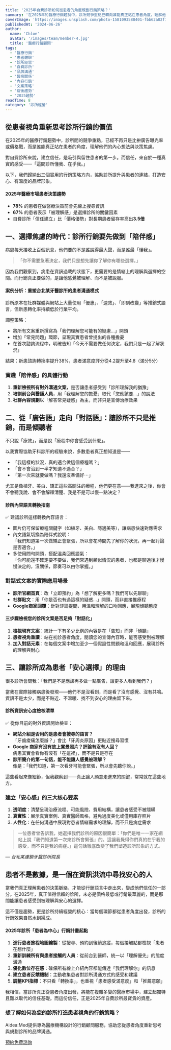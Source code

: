 ```yaml
---
title: '2025年自費診所如何從患者的角度規劃行銷策略？'
summary: '在2025年的醫療行銷趨勢中，診所競爭重點已轉向誰能真正站在患者角度，理解他們的內心想法與決策焦慮。本文提供三個實用策略方向，協助診所提升與患者的連結，打造安心、有溫度的品牌形象。'
coverImage: 'https://images.unsplash.com/photo-1581093588401-fbb62a02f120?auto=format&fit=crop&w=1920'
publishedAt: '2024-06-26'
author:
  name: 'Chloe'
  avatar: '/images/team/member-4.jpg'
  title: '醫療行銷顧問'
tags:
  - '醫療行銷'
  - '患者體驗'
  - '診所經營'
  - '自費診所'
  - '品牌溝通'
  - '醫病關係'
  - '內容行銷'
  - '文案策略'
  - '疫後趨勢'
  - '2025趨勢'
readTime: 8
category: '診所經營'
---
```


## 從患者視角重新思考診所行銷的價值

在2025年的醫療行銷趨勢中，診所間的競爭重點，已經不再只是比拚廣告曝光率或價格戰，而是誰能真正站在患者的角度，理解他們的內心想法與決策焦慮。

對自費診所來說，建立信任，是吸引與留住患者的第一步。而信任，來自於一種真實的感受——「這間診所懂我、在乎我。」

以下，我們歸納出三個實用的行銷策略方向，協助診所提升與患者的連結，打造安心、有溫度的品牌形象。

<div class="stat-highlight">
  <h4>2025年醫療市場患者決策趨勢</h4>
  <ul>
    <li><strong>78%</strong> 的患者在做醫療決策前會先線上搜尋資訊</li>
    <li><strong>67%</strong> 的患者表示「被理解感」是選擇診所的關鍵因素</li>
    <li>自費診所「信任建立」比「價格優勢」對長期患者留存率高出<strong>3.5倍</strong></li>
  </ul>
</div>

## 一、選擇焦慮的時代：診所行銷要先做到「陪伴感」

病患每天接收上百個訊息，他們要的不是誰說得最大聲，而是誰最「懂我」。

> 「你不需要急著決定，我們只是想先讓你了解你有哪些選擇。」

因為我們觀察到，病患在資訊過載的狀態下，更需要的是情緒上的理解與選擇的空間。而行銷真正要做的，是讓他感覺被理解、而不是被說服。

<div class="case-study">
  <h4>案例分析：重塑台北某牙醫診所的患者溝通模式</h4>
  <p>診所原本在社群媒體與網站上大量使用「優惠」、「速效」、「即刻改變」等推銷式語言，但新患轉化率持續低於行業平均。</p>
  <p>調整策略：</p>
  <ul>
    <li>將所有文案重新撰寫為「我們理解您可能有的疑慮...」開頭</li>
    <li>增加「常見問題」環節，呈現真實患者曾提出的各種擔憂</li>
    <li>在首次諮詢流程中，明確告知「今天不需要做任何決定，我們只是一起了解狀況」</li>
  </ul>
  <p>結果：新患諮詢轉換率提升38%，患者滿意度評分從4.2提升至4.8（滿分5分）</p>
</div>

### 實踐「陪伴感」的具體行動

1. **重新檢視所有對外溝通文案**，是否讓患者感受到「診所理解我的猶豫」
2. **培訓前台與醫護人員**，用「我理解您的擔憂」取代「您應該要...」的說法
3. **社群內容規劃**以「解答常見疑惑」為主，而非只是宣傳治療效果

## 二、從「廣告語」走向「對話語」：讓診所不只是推銷，而是傾聽者

不只說「療效」，而是說「療程中你會感受到什麼」。

以我實際協助牙科診所的經驗來說，多數患者真正想知道是——

* 「我這樣的狀況，真的適合做這個療程嗎？」
* 「會不會治到一半才知道不適合？」
* 「第一次來就要做嗎？我還沒準備好⋯」

尤其是像植牙、美白、矯正這些高關注的療程，他們更在意——我進來之後，你會不會聽我說、會不會解釋清楚、我是不是可以慢一點決定？

<div class="pro-tip">
  <h4>診所內容語言轉換指南</h4>
  <p>✅ 建議診所這樣轉換內容語言：</p>
  <ul>
    <li>圖片仍可保留療程關鍵字（如植牙、美白、隱適美等），讓病患快速對應需求</li>
    <li>內文語氣切換為陪伴式說明：<br>「我們知道第一次做矯正會緊張，所以會花時間先了解你的狀況，再一起討論是否適合。」</li>
    <li>多使用問句開頭，搭配溫柔回應語氣：<br>「你可能還不確定要不要做，我們常遇到類似情況的患者，也都是聊過後才慢慢決定的，沒關係，節奏可以由你掌握。」</li>
  </ul>
</div>

### 對話式文案的實際應用場景

* **診所官網首頁**：改「立即預約」為「想了解更多嗎？我們可以先聊聊」
* **社群貼文**：用「你是否也有過這樣的疑惑...」開頭，而非直接推療程
* **Google商家回覆**：針對評論提問，用溫和理解的口吻回應，展現傾聽態度

<div class="step-guide">
  <h4>三步驟檢視您的診所文案是否足夠「對話化」</h4>
  <ol>
    <li><strong>檢視現有文案</strong>：統計一下有多少比例的內容是在「告知」而非「傾聽」</li>
    <li><strong>患者視角重讀</strong>：站在初診患者角度，閱讀您的宣傳內容時，能否感受到被理解</li>
    <li><strong>加入對話元素</strong>：在每個文案中增加至少一個假設性問題和溫和回應，展現診所的理解與耐心</li>
  </ol>
</div>

## 三、讓診所成為患者「安心選擇」的理由

很多診所會問我：「我們是不是應該再多做一點廣告，讓更多人看到我們？」

當我在實際接觸病患後發現——他們不是沒看到，而是看了沒有感覺、沒有共鳴。資訊不是太少，而是不貼近、不溫暖、找不到安心的理由留下來。

<div class="action-checklist">
  <h4>診所資訊安心度檢核清單</h4>
  <p>✅ 從你目前的對外資訊開始檢查：</p>
  <ul>
    <li><strong>網站介紹是否用的是患者會搜尋的語言？</strong><br>「牙齒痠痛怎麼辦？」會比「牙周炎原因」更貼近搜尋習慣</li>
    <li><strong>Google 商家有沒有放上實景照片？評論有沒有人回？</strong><br>病患其實會看你有沒有「在這裡」，而不是只是存在</li>
    <li><strong>診所簡介的第一句話，能不能讓人感覺被理解？</strong><br>像是：「我們知道，第一次看牙可能會緊張，所以會先聽你說。」</li>
  </ul>
  <p>這些看起來像細節，但我觀察到——真正讓人願意走進來的關鍵，常常就在這些地方。</p>
</div>

### 建立「安心感」的三大核心要素

1. **透明度**：清楚呈現治療流程、可能風險、費用結構，讓患者感受不被隱瞞
2. **真實性**：展示真實案例、真實醫師風格，避免過度美化或僅用庫存照片
3. **人性化**：在任何溝通中展現對患者情緒需求的理解，而不只是病症需求

<div class="expert-quote">
  <blockquote>
    一位患者曾告訴我，她選擇我們診所的原因很簡單：「你們是唯一一家在網站上說『我們知道第一次來診所會緊張』的。這讓我覺得你們真的在乎我的感受，而不只是我的病症。」這句話徹底改變了我們塑造診所形象的方式。
  </blockquote>
  <cite>— 台北某連鎖牙醫診所院長</cite>
</div>

## 患者不是數據，是一個在資訊洪流中尋找安心的人

當我們真正理解患者的決策脈絡，才能從行銷語言中走出來，變成他們信任的一部分。在2025年，真正值得信賴的診所，未必是價格最低或行銷最華麗的，而是那間能讓患者感受到被理解與安心的選擇。

這不僅是趨勢，更是診所持續經營的核心：當每個環節都從患者角度出發，診所的行銷效果自然水到渠成。

<div class="action-plan">
  <h4>2025年診所「患者為中心」行銷計畫起點</h4>
  <ol>
    <li><strong>進行患者旅程地圖繪製</strong>：從搜尋、預約到後續追蹤，每個接觸點都檢視「患者在想什麼」</li>
    <li><strong>重新訓練所有與患者接觸的人員</strong>：從前台到醫師，統一以「理解優先」的態度溝通</li>
    <li><strong>優化數位存在感</strong>：確保所有線上介紹內容都能傳達「我們理解你」的訊息</li>
    <li><strong>建立患者反饋機制</strong>：主動收集患者對診所溝通方式的感受和建議</li>
    <li><strong>調整KPI指標</strong>：不只看「轉換率」，也重視「患者感受滿意度」和「推薦意願」</li>
  </ol>
</div>

我相信，當診所真正從患者角度出發，將能在複雜多變的醫療市場中，建立起獨特且難以取代的信任基礎。而這份信任，正是2025年自費診所最寶貴的資產。

<div class="cta-section">
  <h3>想了解如何為您的診所打造患者視角的行銷策略？</h3>
  <p>Aidea:Med提供專為醫療機構設計的行銷顧問服務，協助您從患者角度重新思考與規劃診所的品牌溝通。</p>
  <a href="/contact" class="cta-button">預約免費諮詢</a>
</div> 